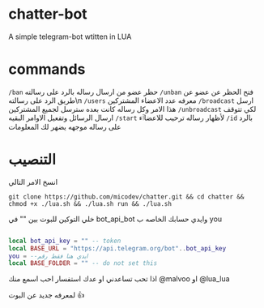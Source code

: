 # chatter-bot

A simple telegram-bot wtitten in LUA 

# commands
`/ban`
 حظر عضو من ارسال رساله بالرد على رسالته
`/unban`
فتح الحظر عن عضو عن طريق الرد على رسالته\n
`/users` 
معرفه عدد الاعضاء المشتركين
`/broadcast`
ارسل هذا الامر وكل رساله كانت بعده سترسل لجميع المشتركين
`/unbroadcast`
لكي تتوقف ارسال الرسائل وتفعيل الاوامر البقيه
`/start`
لأظهار رساله ترحيب للاعضاٱء
`/id` 
بالرد على رساله موجهه يضهر لك المعلومات

# التنصيب


انسخ الامر التالي

```
git clone https://github.com/micodev/chatter.git && cd chatter && chmod +x ./lua.sh && ./lua.sh run && ./lua.sh

```
خلي التوكين للبوت بين "" في bot_api_bot
وايدي حسابك الخاصه ب you

```lua

local bot_api_key = "" -- token
local BASE_URL = "https://api.telegram.org/bot"..bot_api_key
you = --ايدي هنا فقط رقم
local BASE_FOLDER = "" -- do not set this

```
اذا تحب تساعدني او عدك استفسار احب اسمع منك
@malvoo
او 
@lua_lua

لمعرفه جديد عن البوت 👍

